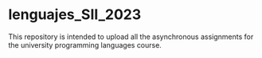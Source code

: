 # lenguajes_SII_2023
This repository is intended to upload all the asynchronous assignments for the university programming languages course.
